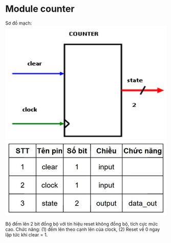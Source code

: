 # Module counter

Sơ đồ mạch:
![Sơ đồ mạch](counter_01.jpg)
![Sơ đồ pin](counter_02.jpg)

Bộ đếm lên 2 bit đồng bộ với tín hiệu reset không đồng bộ, tích cực mức cao. Chức năng: (1) đếm lên theo cạnh lên của clock, (2) Reset về 0 ngay lập tức khi clear = 1.